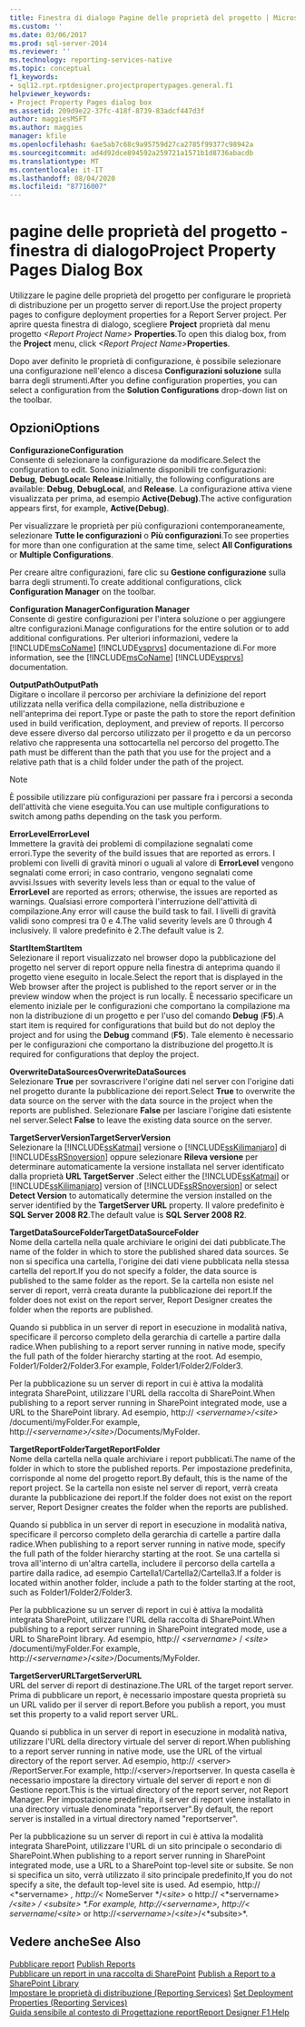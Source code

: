 ```yaml
---
title: Finestra di dialogo Pagine delle proprietà del progetto | Microsoft Docs
ms.custom: ''
ms.date: 03/06/2017
ms.prod: sql-server-2014
ms.reviewer: ''
ms.technology: reporting-services-native
ms.topic: conceptual
f1_keywords:
- sql12.rpt.rptdesigner.projectpropertypages.general.f1
helpviewer_keywords:
- Project Property Pages dialog box
ms.assetid: 209d9e22-37fc-418f-8739-83adcf447d3f
author: maggiesMSFT
ms.author: maggies
manager: kfile
ms.openlocfilehash: 6ae5ab7c68c9a95759d27ca2785f99377c98942a
ms.sourcegitcommit: ad4d92dce894592a259721a1571b1d8736abacdb
ms.translationtype: MT
ms.contentlocale: it-IT
ms.lasthandoff: 08/04/2020
ms.locfileid: "87716007"
---
```

# <a name="project-property-pages-dialog-box"></a><span data-ttu-id="c4e7f-102">pagine delle proprietà del progetto - finestra di dialogo</span><span class="sxs-lookup"><span data-stu-id="c4e7f-102">Project Property Pages Dialog Box</span></span>
  <span data-ttu-id="c4e7f-103">Utilizzare le pagine delle proprietà del progetto per configurare le proprietà di distribuzione per un progetto server di report.</span><span class="sxs-lookup"><span data-stu-id="c4e7f-103">Use the project property pages to configure deployment properties for a Report Server project.</span></span> <span data-ttu-id="c4e7f-104">Per aprire questa finestra di dialogo, scegliere **Project** proprietà dal menu progetto _\<Report Project Name>_ **Properties**.</span><span class="sxs-lookup"><span data-stu-id="c4e7f-104">To open this dialog box, from the **Project** menu, click _\<Report Project Name>_**Properties**.</span></span>  
  
 <span data-ttu-id="c4e7f-105">Dopo aver definito le proprietà di configurazione, è possibile selezionare una configurazione nell'elenco a discesa **Configurazioni soluzione** sulla barra degli strumenti.</span><span class="sxs-lookup"><span data-stu-id="c4e7f-105">After you define configuration properties, you can select a configuration from the **Solution Configurations** drop-down list on the toolbar.</span></span>  
  
## <a name="options"></a><span data-ttu-id="c4e7f-106">Opzioni</span><span class="sxs-lookup"><span data-stu-id="c4e7f-106">Options</span></span>  
 <span data-ttu-id="c4e7f-107">**Configurazione**</span><span class="sxs-lookup"><span data-stu-id="c4e7f-107">**Configuration**</span></span>  
 <span data-ttu-id="c4e7f-108">Consente di selezionare la configurazione da modificare.</span><span class="sxs-lookup"><span data-stu-id="c4e7f-108">Select the configuration to edit.</span></span> <span data-ttu-id="c4e7f-109">Sono inizialmente disponibili tre configurazioni: **Debug**, **DebugLocal**e **Release**.</span><span class="sxs-lookup"><span data-stu-id="c4e7f-109">Initially, the following configurations are available: **Debug**, **DebugLocal**, and **Release**.</span></span> <span data-ttu-id="c4e7f-110">La configurazione attiva viene visualizzata per prima, ad esempio **Active(Debug)**.</span><span class="sxs-lookup"><span data-stu-id="c4e7f-110">The active configuration appears first, for example, **Active(Debug)**.</span></span>  
  
 <span data-ttu-id="c4e7f-111">Per visualizzare le proprietà per più configurazioni contemporaneamente, selezionare **Tutte le configurazioni** o **Più configurazioni**.</span><span class="sxs-lookup"><span data-stu-id="c4e7f-111">To see properties for more than one configuration at the same time, select **All Configurations** or **Multiple Configurations**.</span></span>  
  
 <span data-ttu-id="c4e7f-112">Per creare altre configurazioni, fare clic su **Gestione configurazione** sulla barra degli strumenti.</span><span class="sxs-lookup"><span data-stu-id="c4e7f-112">To create additional configurations, click **Configuration Manager** on the toolbar.</span></span>  
  
 <span data-ttu-id="c4e7f-113">**Configuration Manager**</span><span class="sxs-lookup"><span data-stu-id="c4e7f-113">**Configuration Manager**</span></span>  
 <span data-ttu-id="c4e7f-114">Consente di gestire configurazioni per l'intera soluzione o per aggiungere altre configurazioni.</span><span class="sxs-lookup"><span data-stu-id="c4e7f-114">Manage configurations for the entire solution or to add additional configurations.</span></span> <span data-ttu-id="c4e7f-115">Per ulteriori informazioni, vedere la [!INCLUDE[msCoName](../../includes/msconame-md.md)] [!INCLUDE[vsprvs](../../includes/vsprvs-md.md)] documentazione di.</span><span class="sxs-lookup"><span data-stu-id="c4e7f-115">For more information, see the [!INCLUDE[msCoName](../../includes/msconame-md.md)] [!INCLUDE[vsprvs](../../includes/vsprvs-md.md)] documentation.</span></span>  
  
 <span data-ttu-id="c4e7f-116">**OutputPath**</span><span class="sxs-lookup"><span data-stu-id="c4e7f-116">**OutputPath**</span></span>  
 <span data-ttu-id="c4e7f-117">Digitare o incollare il percorso per archiviare la definizione del report utilizzata nella verifica della compilazione, nella distribuzione e nell'anteprima dei report.</span><span class="sxs-lookup"><span data-stu-id="c4e7f-117">Type or paste the path to store the report definition used in build verification, deployment, and preview of reports.</span></span> <span data-ttu-id="c4e7f-118">Il percorso deve essere diverso dal percorso utilizzato per il progetto e da un percorso relativo che rappresenta una sottocartella nel percorso del progetto.</span><span class="sxs-lookup"><span data-stu-id="c4e7f-118">The path must be different than the path that you use for the project and a relative path that is a child folder under the path of the project.</span></span>  
  
> [!NOTE]  
>  <span data-ttu-id="c4e7f-119">È possibile utilizzare più configurazioni per passare fra i percorsi a seconda dell'attività che viene eseguita.</span><span class="sxs-lookup"><span data-stu-id="c4e7f-119">You can use multiple configurations to switch among paths depending on the task you perform.</span></span>  
  
 <span data-ttu-id="c4e7f-120">**ErrorLevel**</span><span class="sxs-lookup"><span data-stu-id="c4e7f-120">**ErrorLevel**</span></span>  
 <span data-ttu-id="c4e7f-121">Immettere la gravità dei problemi di compilazione segnalati come errori.</span><span class="sxs-lookup"><span data-stu-id="c4e7f-121">Type the severity of the build issues that are reported as errors.</span></span> <span data-ttu-id="c4e7f-122">I problemi con livelli di gravità minori o uguali al valore di **ErrorLevel** vengono segnalati come errori; in caso contrario, vengono segnalati come avvisi.</span><span class="sxs-lookup"><span data-stu-id="c4e7f-122">Issues with severity levels less than or equal to the value of **ErrorLevel** are reported as errors; otherwise, the issues are reported as warnings.</span></span> <span data-ttu-id="c4e7f-123">Qualsiasi errore comporterà l'interruzione dell'attività di compilazione.</span><span class="sxs-lookup"><span data-stu-id="c4e7f-123">Any error will cause the build task to fail.</span></span> <span data-ttu-id="c4e7f-124">I livelli di gravità validi sono compresi tra 0 e 4.</span><span class="sxs-lookup"><span data-stu-id="c4e7f-124">The valid severity levels are 0 through 4 inclusively.</span></span> <span data-ttu-id="c4e7f-125">Il valore predefinito è 2.</span><span class="sxs-lookup"><span data-stu-id="c4e7f-125">The default value is 2.</span></span>  
  
 <span data-ttu-id="c4e7f-126">**StartItem**</span><span class="sxs-lookup"><span data-stu-id="c4e7f-126">**StartItem**</span></span>  
 <span data-ttu-id="c4e7f-127">Selezionare il report visualizzato nel browser dopo la pubblicazione del progetto nel server di report oppure nella finestra di anteprima quando il progetto viene eseguito in locale.</span><span class="sxs-lookup"><span data-stu-id="c4e7f-127">Select the report that is displayed in the Web browser after the project is published to the report server or in the preview window when the project is run locally.</span></span> <span data-ttu-id="c4e7f-128">È necessario specificare un elemento iniziale per le configurazioni che comportano la compilazione ma non la distribuzione di un progetto e per l'uso del comando **Debug** (**F5**).</span><span class="sxs-lookup"><span data-stu-id="c4e7f-128">A start item is required for configurations that build but do not deploy the project and for using the **Debug** command (**F5**).</span></span> <span data-ttu-id="c4e7f-129">Tale elemento è necessario per le configurazioni che comportano la distribuzione del progetto.</span><span class="sxs-lookup"><span data-stu-id="c4e7f-129">It is required for configurations that deploy the project.</span></span>  
  
 <span data-ttu-id="c4e7f-130">**OverwriteDataSources**</span><span class="sxs-lookup"><span data-stu-id="c4e7f-130">**OverwriteDataSources**</span></span>  
 <span data-ttu-id="c4e7f-131">Selezionare **True** per sovrascrivere l'origine dati nel server con l'origine dati nel progetto durante la pubblicazione dei report.</span><span class="sxs-lookup"><span data-stu-id="c4e7f-131">Select **True** to overwrite the data source on the server with the data source in the project when the reports are published.</span></span> <span data-ttu-id="c4e7f-132">Selezionare **False** per lasciare l'origine dati esistente nel server.</span><span class="sxs-lookup"><span data-stu-id="c4e7f-132">Select **False** to leave the existing data source on the server.</span></span>  
  
 <span data-ttu-id="c4e7f-133">**TargetServerVersion**</span><span class="sxs-lookup"><span data-stu-id="c4e7f-133">**TargetServerVersion**</span></span>  
 <span data-ttu-id="c4e7f-134">Selezionare la [!INCLUDE[ssKatmai](../../includes/sskatmai-md.md)] versione o [!INCLUDE[ssKilimanjaro](../../includes/sskilimanjaro-md.md)] di [!INCLUDE[ssRSnoversion](../../includes/ssrsnoversion-md.md)] oppure selezionare **Rileva versione** per determinare automaticamente la versione installata nel server identificato dalla proprietà **URL TargetServer** .</span><span class="sxs-lookup"><span data-stu-id="c4e7f-134">Select either the [!INCLUDE[ssKatmai](../../includes/sskatmai-md.md)] or [!INCLUDE[ssKilimanjaro](../../includes/sskilimanjaro-md.md)] version of [!INCLUDE[ssRSnoversion](../../includes/ssrsnoversion-md.md)] or select **Detect Version** to automatically determine the version installed on the server identified by the **TargetServer URL** property.</span></span> <span data-ttu-id="c4e7f-135">Il valore predefinito è **SQL Server 2008 R2**.</span><span class="sxs-lookup"><span data-stu-id="c4e7f-135">The default value is **SQL Server 2008 R2**.</span></span>  
  
 <span data-ttu-id="c4e7f-136">**TargetDataSourceFolder**</span><span class="sxs-lookup"><span data-stu-id="c4e7f-136">**TargetDataSourceFolder**</span></span>  
 <span data-ttu-id="c4e7f-137">Nome della cartella nella quale archiviare le origini dei dati pubblicate.</span><span class="sxs-lookup"><span data-stu-id="c4e7f-137">The name of the folder in which to store the published shared data sources.</span></span> <span data-ttu-id="c4e7f-138">Se non si specifica una cartella, l'origine dei dati viene pubblicata nella stessa cartella del report.</span><span class="sxs-lookup"><span data-stu-id="c4e7f-138">If you do not specify a folder, the data source is published to the same folder as the report.</span></span> <span data-ttu-id="c4e7f-139">Se la cartella non esiste nel server di report, verrà creata durante la pubblicazione dei report.</span><span class="sxs-lookup"><span data-stu-id="c4e7f-139">If the folder does not exist on the report server, Report Designer creates the folder when the reports are published.</span></span>  
  
 <span data-ttu-id="c4e7f-140">Quando si pubblica in un server di report in esecuzione in modalità nativa, specificare il percorso completo della gerarchia di cartelle a partire dalla radice.</span><span class="sxs-lookup"><span data-stu-id="c4e7f-140">When publishing to a report server running in native mode, specify the full path of the folder hierarchy starting at the root.</span></span> <span data-ttu-id="c4e7f-141">Ad esempio, Folder1/Folder2/Folder3.</span><span class="sxs-lookup"><span data-stu-id="c4e7f-141">For example, Folder1/Folder2/Folder3.</span></span>  
  
 <span data-ttu-id="c4e7f-142">Per la pubblicazione su un server di report in cui è attiva la modalità integrata SharePoint, utilizzare l'URL della raccolta di SharePoint.</span><span class="sxs-lookup"><span data-stu-id="c4e7f-142">When publishing to a report server running in SharePoint integrated mode, use a URL to the SharePoint library.</span></span> <span data-ttu-id="c4e7f-143">Ad esempio, http:// *\<servername>/\<site>* /documenti/myFolder.</span><span class="sxs-lookup"><span data-stu-id="c4e7f-143">For example, http://*\<servername>/\<site>*/Documents/MyFolder.</span></span>  
  
 <span data-ttu-id="c4e7f-144">**TargetReportFolder**</span><span class="sxs-lookup"><span data-stu-id="c4e7f-144">**TargetReportFolder**</span></span>  
 <span data-ttu-id="c4e7f-145">Nome della cartella nella quale archiviare i report pubblicati.</span><span class="sxs-lookup"><span data-stu-id="c4e7f-145">The name of the folder in which to store the published reports.</span></span> <span data-ttu-id="c4e7f-146">Per impostazione predefinita, corrisponde al nome del progetto report.</span><span class="sxs-lookup"><span data-stu-id="c4e7f-146">By default, this is the name of the report project.</span></span> <span data-ttu-id="c4e7f-147">Se la cartella non esiste nel server di report, verrà creata durante la pubblicazione dei report.</span><span class="sxs-lookup"><span data-stu-id="c4e7f-147">If the folder does not exist on the report server, Report Designer creates the folder when the reports are published.</span></span>  
  
 <span data-ttu-id="c4e7f-148">Quando si pubblica in un server di report in esecuzione in modalità nativa, specificare il percorso completo della gerarchia di cartelle a partire dalla radice.</span><span class="sxs-lookup"><span data-stu-id="c4e7f-148">When publishing to a report server running in native mode, specify the full path of the folder hierarchy starting at the root.</span></span> <span data-ttu-id="c4e7f-149">Se una cartella si trova all'interno di un'altra cartella, includere il percorso della cartella a partire dalla radice, ad esempio Cartella1/Cartella2/Cartella3.</span><span class="sxs-lookup"><span data-stu-id="c4e7f-149">If a folder is located within another folder, include a path to the folder starting at the root, such as Folder1/Folder2/Folder3.</span></span>  
  
 <span data-ttu-id="c4e7f-150">Per la pubblicazione su un server di report in cui è attiva la modalità integrata SharePoint, utilizzare l'URL della raccolta di SharePoint.</span><span class="sxs-lookup"><span data-stu-id="c4e7f-150">When publishing to a report server running in SharePoint integrated mode, use a URL to SharePoint library.</span></span> <span data-ttu-id="c4e7f-151">Ad esempio, http:// *\<servername>* / *\<site>* /documenti/myFolder.</span><span class="sxs-lookup"><span data-stu-id="c4e7f-151">For example, http://*\<servername>*/*\<site>*/Documents/MyFolder.</span></span>  
  
 <span data-ttu-id="c4e7f-152">**TargetServerURL**</span><span class="sxs-lookup"><span data-stu-id="c4e7f-152">**TargetServerURL**</span></span>  
 <span data-ttu-id="c4e7f-153">URL del server di report di destinazione.</span><span class="sxs-lookup"><span data-stu-id="c4e7f-153">The URL of the target report server.</span></span> <span data-ttu-id="c4e7f-154">Prima di pubblicare un report, è necessario impostare questa proprietà su un URL valido per il server di report.</span><span class="sxs-lookup"><span data-stu-id="c4e7f-154">Before you publish a report, you must set this property to a valid report server URL.</span></span>  
  
 <span data-ttu-id="c4e7f-155">Quando si pubblica in un server di report in esecuzione in modalità nativa, utilizzare l'URL della directory virtuale del server di report.</span><span class="sxs-lookup"><span data-stu-id="c4e7f-155">When publishing to a report server running in native mode, use the URL of the virtual directory of the report server.</span></span> <span data-ttu-id="c4e7f-156">Ad esempio, http:// \<server> /ReportServer.</span><span class="sxs-lookup"><span data-stu-id="c4e7f-156">For example, http://\<server>/reportserver.</span></span> <span data-ttu-id="c4e7f-157">In questa casella è necessario impostare la directory virtuale del server di report e non di Gestione report.</span><span class="sxs-lookup"><span data-stu-id="c4e7f-157">This is the virtual directory of the report server, not Report Manager.</span></span> <span data-ttu-id="c4e7f-158">Per impostazione predefinita, il server di report viene installato in una directory virtuale denominata "reportserver".</span><span class="sxs-lookup"><span data-stu-id="c4e7f-158">By default, the report server is installed in a virtual directory named "reportserver".</span></span>  
  
 <span data-ttu-id="c4e7f-159">Per la pubblicazione su un server di report in cui è attiva la modalità integrata SharePoint, utilizzare l'URL di un sito principale o secondario di SharePoint.</span><span class="sxs-lookup"><span data-stu-id="c4e7f-159">When publishing to a report server running in SharePoint integrated mode, use a URL to a SharePoint top-level site or subsite.</span></span> <span data-ttu-id="c4e7f-160">Se non si specifica un sito, verrà utilizzato il sito principale predefinito,</span><span class="sxs-lookup"><span data-stu-id="c4e7f-160">If you do not specify a site, the default top-level site is used.</span></span> <span data-ttu-id="c4e7f-161">Ad esempio, http:// \<*servername> *, http://<* NomeServer */\<*site>* o http:// \<*servername> */\<*site>* / \<*subsite> \*.</span><span class="sxs-lookup"><span data-stu-id="c4e7f-161">For example, http://\<*servername>*, http://<* servername*/\<*site>* or http://\<*servername>*/\<*site>*/\<*subsite>\*.</span></span>  
  
## <a name="see-also"></a><span data-ttu-id="c4e7f-162">Vedere anche</span><span class="sxs-lookup"><span data-stu-id="c4e7f-162">See Also</span></span>  
 <span data-ttu-id="c4e7f-163">[Pubblicare report](../publish-reports.md) </span><span class="sxs-lookup"><span data-stu-id="c4e7f-163">[Publish Reports](../publish-reports.md) </span></span>  
 <span data-ttu-id="c4e7f-164">[Pubblicare un report in una raccolta di SharePoint](../reports/publish-a-report-to-a-sharepoint-library.md) </span><span class="sxs-lookup"><span data-stu-id="c4e7f-164">[Publish a Report to a SharePoint Library](../reports/publish-a-report-to-a-sharepoint-library.md) </span></span>  
 <span data-ttu-id="c4e7f-165">[Impostare le proprietà di distribuzione &#40;Reporting Services&#41;](set-deployment-properties-reporting-services.md) </span><span class="sxs-lookup"><span data-stu-id="c4e7f-165">[Set Deployment Properties &#40;Reporting Services&#41;](set-deployment-properties-reporting-services.md) </span></span>  
 [<span data-ttu-id="c4e7f-166">Guida sensibile al contesto di Progettazione report</span><span class="sxs-lookup"><span data-stu-id="c4e7f-166">Report Designer F1 Help</span></span>](report-designer-f1-help.md)  
  
  
